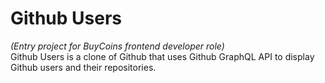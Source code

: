 # Github Users
*(Entry project for BuyCoins frontend developer role)* \
Github Users is a clone of Github that uses Github GraphQL API to display Github users and their repositories.
